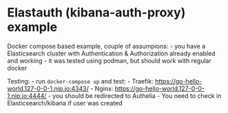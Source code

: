 # Elastauth (kibana-auth-proxy) example

Docker compose based example, couple of assumpions:
    - you have a Elasticsearch cluster with Authentication & Authorization already enabled and working
    - it was tested using podman, but should work with regular docker

Testing:
    - run `docker-compose up` and test:
    - Traefik: <https://go-hello-world.127-0-0-1.nip.io:4343/>
    - Nginx: <https://go-hello-world.127-0-0-1.nip.io:4444/>
    - you should be redirected to Authelia
    - You need to check in Elasticsearch/kibana if user was created

